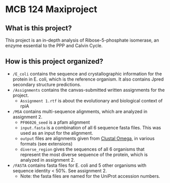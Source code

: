 # MCB 124 Maxiproject

## What is this project?

This project is an in-depth analysis of Ribose-5-phosphate isomerase, an enzyme essential to the PPP and Calvin Cycle.

## How is this project organized?

- `/E_coli` contains the sequence and crystallographic information for the protein in E. coli, which is the reference organism. It also contains Jpred secondary structure predictions.
- `/Assignments` contains the canvas-submitted written assignments for the project.
	- `Assignment 1.rtf` is about the evolutionary and biological context of rpiA
- `/MSA` contains multi-sequence alignments, which are analyzed in assignment 2.
	- `PF06026_seed` is a pfam alignment
	- `input.fasta` is a combination of all 6 sequence fasta files. This was used as an input for the alignment.
	- `output` files are alignments given from [Clustal Omega](https://www.ebi.ac.uk/Tools/msa/clustalo/), in various formats (see extensions)
	- `diverse_region` gives the sequences of all 6 organisms that represent the most diverse sequence of the protein, which is analyzed in assignment 2.
- `/FASTA` contains fasta files for E. coli and 5 other organisms with sequence identity < 50%. See assignment 2.
	- Note: the fasta files are named for the UniProt accession numbers.
